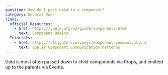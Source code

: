 ```yaml
---
question: How do I pass data to a component?
category: General Vue
links:
  Official Resources:
    - href: https://vuejs.org/v2/guide/components.html
      text: Component Basics
  Tutorials:
    - href: https://alligator.io/vuejs/component-communication/
      text: Vue.js Component Communication Patterns
---
```


Data is most often passed down to child components via Props, and emitted up to the parents via Events.
